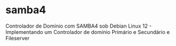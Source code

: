 # samba4
Controlador de Domínio com SAMBA4 sob Debian Linux 12 - 
Implementando um Controlador de domínio Primário e Secundário e Fileserver
